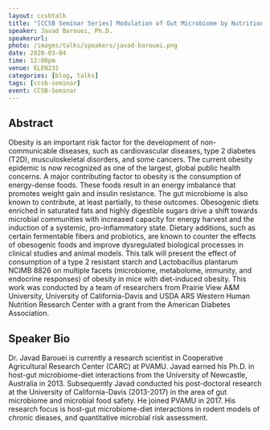 ```yaml
---
layout: ccsbtalk
title: "[CCSB Seminar Series] Modulation of Gut Microbiome by Nutritional Strategies to Protect against Obesity and Related Metabolic Dysfunctions"
speaker: Javad Barouei, Ph.D.
speakerurl: 
photo: /images/talks/speakers/javad-barouei.png
date: 2020-03-04
time: 12:00pm
venue: ELEN231
categories: [blog, talks]
tags: [ccsb-seminar]
event: CCSB-Seminar
---
```


## Abstract

Obesity is an important risk factor for the development of non-communicable diseases, such as cardiovascular diseases, type 2 diabetes (T2D), musculoskeletal disorders, and some cancers. The current obesity epidemic is now recognized as one of the largest, global public health concerns. A major contributing factor to obesity is the consumption of energy-dense foods. These foods result in an energy imbalance that promotes weight gain and insulin resistance. The gut microbiome is also known to contribute, at least partially, to these outcomes. Obesogenic diets enriched in saturated fats and highly digestible sugars drive a shift towards microbial communities with increased capacity for energy harvest and the induction of a systemic, pro-inflammatory state. Dietary additions, such as certain fermentable fibers and probiotics, are known to counter the effects of obesogenic foods and improve dysregulated biological processes in clinical studies and animal models. This talk will present the effect of consumption of a type 2 resistant starch and Lactobacillus plantarum NCIMB 8826 on multiple facets (microbiome, metabolome, immunity, and endocrine responses) of obesity in mice with diet-induced obesity. This work was conducted by a team of researchers from Prairie View A&M University, University of California-Davis and USDA ARS Western Human Nutrition Research Center with a grant from the American Diabetes Association.


## Speaker Bio

Dr. Javad Barouei is currently a research scientist in Cooperative Agricultural Research Center (CARC) at PVAMU. Javad earned his Ph.D. in host-gut microbiome-diet interactions from the University of Newcastle, Australia in 2013. Subsequently Javad conducted his post-doctoral research at the University of California-Davis (2013-2017) in the area of gut microbiome and microbial food safety. He joined PVAMU in 2017. His research focus is host-gut microbiome-diet interactions in rodent models of chronic dieases, and quantitative microbial risk assessment.
